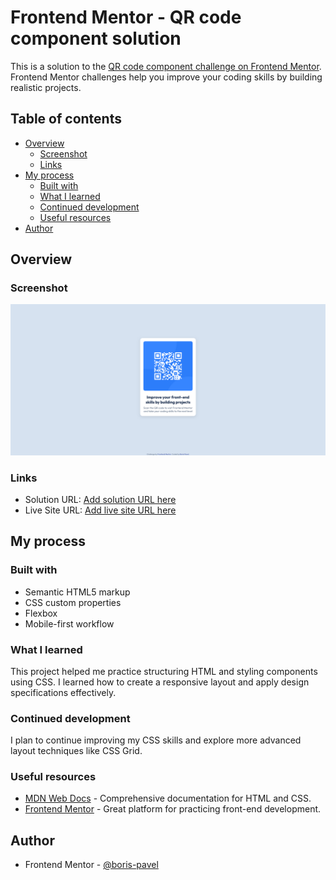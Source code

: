 # Frontend Mentor - QR code component solution

This is a solution to the [QR code component challenge on Frontend Mentor](https://www.frontendmentor.io/challenges/qr-code-component-iux_sIO_H). Frontend Mentor challenges help you improve your coding skills by building realistic projects.

## Table of contents

- [Overview](#overview)
  - [Screenshot](#screenshot)
  - [Links](#links)
- [My process](#my-process)
  - [Built with](#built-with)
  - [What I learned](#what-i-learned)
  - [Continued development](#continued-development)
  - [Useful resources](#useful-resources)
- [Author](#author)

## Overview

### Screenshot

![Screenshot of the solution](./preview.png)

### Links

- Solution URL: [Add solution URL here](https://your-solution-url.com)
- Live Site URL: [Add live site URL here](https://your-live-site-url.com)

## My process

### Built with

- Semantic HTML5 markup
- CSS custom properties
- Flexbox
- Mobile-first workflow

### What I learned

This project helped me practice structuring HTML and styling components using CSS. I learned how to create a responsive layout and apply design specifications effectively.

### Continued development

I plan to continue improving my CSS skills and explore more advanced layout techniques like CSS Grid.

### Useful resources

- [MDN Web Docs](https://developer.mozilla.org/) - Comprehensive documentation for HTML and CSS.
- [Frontend Mentor](https://www.frontendmentor.io/) - Great platform for practicing front-end development.

## Author

- Frontend Mentor - [@boris-pavel](https://www.frontendmentor.io/profile/boris-pavel)
